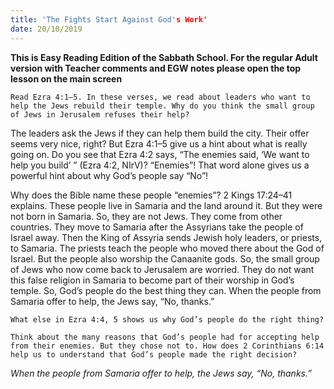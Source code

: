 ```yaml
---
title: 'The Fights Start Against God's Work'
date: 20/10/2019
---
```


**This is Easy Reading Edition of the Sabbath School. For the regular Adult version with Teacher comments and EGW notes please open the top lesson on the main screen**

`Read Ezra 4:1–5. In these verses, we read about leaders who want to help the Jews rebuild their temple. Why do you think the small group of Jews in Jerusalem refuses their help?`

The leaders ask the Jews if they can help them build the city. Their offer seems very nice, right? But Ezra 4:1–5 give us a hint about what is really going on. Do you see that Ezra 4:2 says, “The enemies said, ‘We want to help you build’ ” (Ezra 4:2, NIrV)? “Enemies”! That word alone gives us a powerful hint about why God’s people say “No”!

Why does the Bible name these people “enemies”? 2 Kings 17:24–41 explains. These people live in Samaria and the land around it. But they were not born in Samaria. So, they are not Jews. They come from other countries. They move to Samaria after the Assyrians take the people of Israel away. Then the King of Assyria sends Jewish holy leaders, or priests, to Samaria. The priests teach the people who moved there about the God of Israel. But the people also worship the Canaanite gods. So, the small group of Jews who now come back to Jerusalem are worried. They do not want this false religion in Samaria to become part of their worship in God’s temple. So, God’s people do the best thing they can. When the people from Samaria offer to help, the Jews say, “No, thanks.”

`What else in Ezra 4:4, 5 shows us why God’s people do the right thing?`

`Think about the many reasons that God’s people had for accepting help from their enemies. But they chose not to. How does 2 Corinthians 6:14 help us to understand that God’s people made the right decision?`

_When the people from Samaria offer to help, the Jews say, “No, thanks.”_
